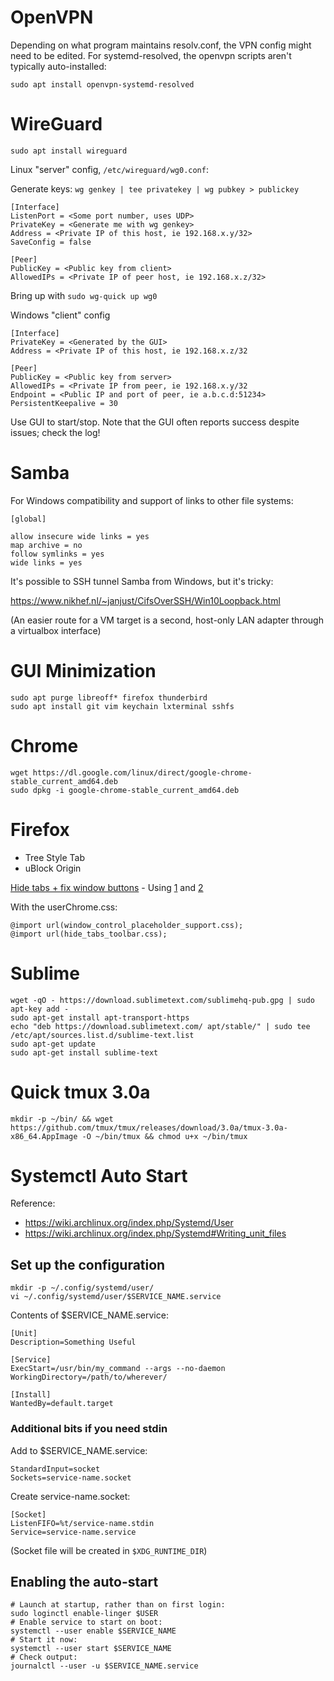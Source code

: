 # OpenVPN

Depending on what program maintains resolv.conf, the VPN config might need to be edited.
For systemd-resolved, the openvpn scripts aren't typically auto-installed:

```
sudo apt install openvpn-systemd-resolved
```

# WireGuard

`sudo apt install wireguard`

Linux "server" config, `/etc/wireguard/wg0.conf`:

Generate keys: `wg genkey | tee privatekey | wg pubkey > publickey`

```
[Interface]
ListenPort = <Some port number, uses UDP>
PrivateKey = <Generate me with wg genkey>
Address = <Private IP of this host, ie 192.168.x.y/32>
SaveConfig = false

[Peer]
PublicKey = <Public key from client>
AllowedIPs = <Private IP of peer host, ie 192.168.x.z/32>
```

Bring up with `sudo wg-quick up wg0`

Windows "client" config

```
[Interface]
PrivateKey = <Generated by the GUI>
Address = <Private IP of this host, ie 192.168.x.z/32

[Peer]
PublicKey = <Public key from server>
AllowedIPs = <Private IP from peer, ie 192.168.x.y/32
Endpoint = <Public IP and port of peer, ie a.b.c.d:51234>
PersistentKeepalive = 30
```

Use GUI to start/stop.  Note that the GUI often reports success despite issues; check the log!

# Samba

For Windows compatibility and support of links to other file systems:

```
[global]

allow insecure wide links = yes
map archive = no
follow symlinks = yes
wide links = yes
```

It's possible to SSH tunnel Samba from Windows, but it's tricky:

https://www.nikhef.nl/~janjust/CifsOverSSH/Win10Loopback.html

(An easier route for a VM target is a second, host-only LAN adapter through a virtualbox interface)

# GUI Minimization

```
sudo apt purge libreoff* firefox thunderbird
sudo apt install git vim keychain lxterminal sshfs
```

# Chrome

```
wget https://dl.google.com/linux/direct/google-chrome-stable_current_amd64.deb
sudo dpkg -i google-chrome-stable_current_amd64.deb
```

# Firefox

- Tree Style Tab
- uBlock Origin

[Hide tabs + fix window buttons](https://github.com/MrOtherGuy/firefox-csshacks) - Using [1](https://github.com/MrOtherGuy/firefox-csshacks/blob/master/chrome/hide_tabs_toolbar.css) and [2](https://github.com/MrOtherGuy/firefox-csshacks/blob/master/chrome/window_control_placeholder_support.css)

With the userChrome.css:

```
@import url(window_control_placeholder_support.css);
@import url(hide_tabs_toolbar.css);
```

# Sublime

```
wget -qO - https://download.sublimetext.com/sublimehq-pub.gpg | sudo apt-key add -
sudo apt-get install apt-transport-https
echo "deb https://download.sublimetext.com/ apt/stable/" | sudo tee /etc/apt/sources.list.d/sublime-text.list
sudo apt-get update
sudo apt-get install sublime-text
```

# Quick tmux 3.0a

```
mkdir -p ~/bin/ && wget https://github.com/tmux/tmux/releases/download/3.0a/tmux-3.0a-x86_64.AppImage -O ~/bin/tmux && chmod u+x ~/bin/tmux
```


# Systemctl Auto Start

Reference:
- https://wiki.archlinux.org/index.php/Systemd/User
- https://wiki.archlinux.org/index.php/Systemd#Writing_unit_files

## Set up the configuration

```
mkdir -p ~/.config/systemd/user/
vi ~/.config/systemd/user/$SERVICE_NAME.service
```

Contents of $SERVICE_NAME.service:
```
[Unit]
Description=Something Useful

[Service]
ExecStart=/usr/bin/my_command --args --no-daemon
WorkingDirectory=/path/to/wherever/

[Install]
WantedBy=default.target
```

### Additional bits if you need stdin

Add to $SERVICE_NAME.service:

```
StandardInput=socket
Sockets=service-name.socket

```

Create service-name.socket:
```
[Socket]
ListenFIFO=%t/service-name.stdin
Service=service-name.service

```

(Socket file will be created in `$XDG_RUNTIME_DIR`)

## Enabling the auto-start

```
# Launch at startup, rather than on first login:
sudo loginctl enable-linger $USER
# Enable service to start on boot:
systemctl --user enable $SERVICE_NAME
# Start it now:
systemctl --user start $SERVICE_NAME
# Check output:
journalctl --user -u $SERVICE_NAME.service

```
